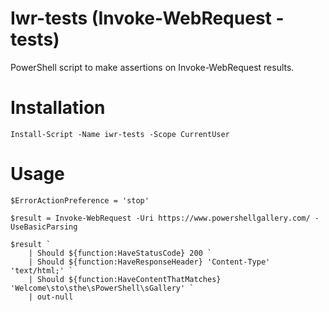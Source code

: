 # Iwr-tests (Invoke-WebRequest - tests)
PowerShell script to make assertions on Invoke-WebRequest results.

# Installation
```posh
Install-Script -Name iwr-tests -Scope CurrentUser
```

# Usage
```posh
$ErrorActionPreference = 'stop'

$result = Invoke-WebRequest -Uri https://www.powershellgallery.com/ -UseBasicParsing

$result `
	| Should ${function:HaveStatusCode} 200 `
 	| Should ${function:HaveResponseHeader} 'Content-Type' 'text/html;' `
 	| Should ${function:HaveContentThatMatches} 'Welcome\sto\sthe\sPowerShell\sGallery' `
 	| out-null
```
